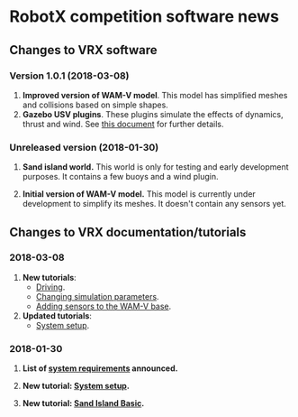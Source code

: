 # RobotX competition software news

## **Changes to VRX software**

### Version 1.0.1 (2018-03-08)
1. **Improved version of WAM-V model**. This model has simplified meshes and collisions based on simple shapes.
1. **Gazebo USV plugins**. These plugins simulate the effects of dynamics, thrust and wind. See [this document](https://github.com/bsb808/robotx_docs/blob/master/theoryofoperation/theory_of_operation.pdf) for further details.

### Unreleased version (2018-01-30)
1. **Sand island world.** This world is only for testing and early development purposes. It contains a few buoys and a wind plugin.

1. **Initial version of WAM-V model.** This model is currently under development to simplify its meshes. It doesn't contain any sensors yet.


## **Changes to VRX documentation/tutorials**

### 2018-03-08
1. **New tutorials**:
    * [Driving](https://bitbucket.org/osrf/vrx/wiki/tutorials/Driving).
    * [Changing simulation parameters](https://bitbucket.org/osrf/vrx/wiki/tutorials/ChangingPluginParameters).
    * [Adding sensors to the WAM-V base](https://bitbucket.org/osrf/vrx/wiki/tutorials/AddingSensors).
1. **Updated tutorials**:
    * [System setup](https://bitbucket.org/osrf/vrx/wiki/tutorials/SystemSetup).

### 2018-01-30
1. **List of [system requirements](https://bitbucket.org/osrf/vrx/wiki/system_requirements) announced.**

1. **New tutorial: [System setup](https://bitbucket.org/osrf/vrx/wiki/tutorials/SystemSetup).**

1. **New tutorial: [Sand Island Basic](https://bitbucket.org/osrf/vrx/wiki/tutorials/Sand_Island_Basic).**